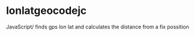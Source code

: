 lonlatgeocodejc
===============

JavaScript/ finds gps lon lat and calculates the distance from a fix possition 
